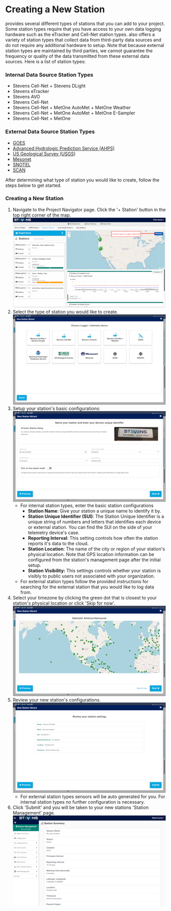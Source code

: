 # Creating a New Station

<span class="app-name"></span> provides several different types of stations that you can add to your project. Some station types require that you have access to your own data logging hardware such as the eTracker and Cell-Net station types. <span class="app-name"></span> also offers a variety of station types that collect data from third-party data sources and do not require any additional hardware to setup. Note that because external station types are maintained by third parties, we cannot guarantee the frequency or quality of the data transmitted from these external data sources. Here is a list of <span class="app-name"></span> station types:

### Internal Data Source Station Types

-   Stevens Cell-Net + Stevens DLight
-   Stevens eTracker
-   Stevens AVO
-   Stevens Cell-Net
-   Stevens Cell-Net + MetOne AutoMet + MetOne Weather
-   Stevens Cell-Net + MetOne AutoMet + MetOne E-Sampler
-   Stevens Cell-Net + MetOne

### External Data Source Station Types

<ul>
  <li><a href="http://www.goes.noaa.gov/" target="_blank">GOES</a></li>
  <li><a href="https://water.weather.gov/ahps/" target="_blank">Advanced Hydrologic Prediction Service (AHPS)</a></li>
  <li><a href="https://waterdata.usgs.gov/nwis" target="_blank">US Geological Survey (USGS)</a></li>
  <li><a href="http://mesowest.utah.edu/" target="_blank">Mesonet</a></li>
  <li><a href="https://www.wcc.nrcs.usda.gov/snow/" target="_blank">SNOTEL</a></li>
  <li><a href="https://www.wcc.nrcs.usda.gov/scan/" target="_blank">SCAN</a></li>
</ul>

After determining what type of station you would like to create, follow the steps below to get started.

### Creating a New Station

1.  Navigate to the Project Navigator page. Click the '+ Station' button in the top right corner of the map.
    ![Project Navigator](../img/project-navigator800x800.png "Click the '+ Station' button")
2.  Select the type of station you would like to create.
    ![Add Station Wizard Step 1](../img/add-station-wizard-step-1.png "Select a station type")
3.  Setup your station's basic configurations:
    ![Add Station Wizard Step 2](../img/add-station-wizard-step-2.png "Enter station configuration details")
    -   For internal station types, enter the basic station configurations
        -   **Station Name**: Give your station a unique name to identify it by.
        -   **Station Unique Identifier (SUI)**: The Station Unique Identifier is a unique string of numbers and letters that identifies each device or external station. You can find the SUI on the side of your telemetry device's case. 
        -   **Reporting Interval**: This setting controls how often the station reports it's data to the cloud.
        -   **Station Location**: The name of the city or region of your station's physical location. Note that GPS location information can be configured from the station's management page after the initial setup.
        -   **Station Visibility:** This settings controls whether your station is visibly to public users not associated with your organization.
    -   For external station types follow the provided instructions for searching for the external station that you would like to log data from.
4.  Select your timezone by clicking the green dot that is closest to your station's physical location or click 'Skip for now'.
    ![Add Station Wizard Step 3](../img/add-station-wizard-step-3.png "Click on a timezone or click 'Skip for now'")
5.  Review your new station's configurations.
    ![Add Station Wizard Step 4](../img/add-station-wizard-step-4.png "Review your station's configuration details")
    -   For external station types sensors will be auto generated for you. For internal station types no further configuration is necessary.
6.  Click 'Submit' and you will be taken to your new stations 'Station Management' page.
    ![New Station Management Page](../img/add-station-wizard-complete.png "Welcome to your new Station's Managment page!")